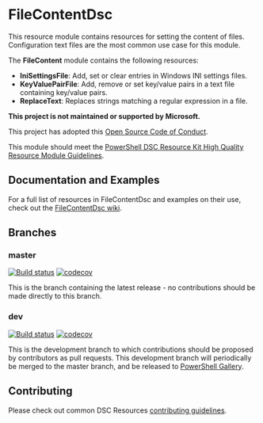# FileContentDsc

This resource module contains resources for setting the content of files.
Configuration text files are the most common use case for this module.

The **FileContent** module contains the following resources:

- **IniSettingsFile**: Add, set or clear entries in Windows INI settings files.
- **KeyValuePairFile**: Add, remove or set key/value pairs in a text file containing
  key/value pairs.
- **ReplaceText**: Replaces strings matching a regular expression in a file.

**This project is not maintained or supported by Microsoft.**

This project has adopted this [Open Source Code of Conduct](CODE_OF_CONDUCT.md).

This module should meet the [PowerShell DSC Resource Kit High Quality Resource
Module Guidelines](https://github.com/PowerShell/DscResources/blob/master/HighQualityModuleGuidelines.md).

## Documentation and Examples

For a full list of resources in FileContentDsc and examples on their use, check out
the [FileContentDsc wiki](https://github.com/PlagueHO/FileContentDsc/wiki).

## Branches

### master

[![Build status](https://ci.appveyor.com/api/projects/status/b3vo36jocq0tvojw/branch/master?svg=true)](https://ci.appveyor.com/project/PlagueHO/filecontentdsc/branch/master)
[![codecov](https://codecov.io/gh/PlagueHO/FileContentDsc/branch/master/graph/badge.svg)](https://codecov.io/gh/PlagueHO/FileContentDsc/branch/master)

This is the branch containing the latest release - no contributions should be made
directly to this branch.

### dev

[![Build status](https://ci.appveyor.com/api/projects/status/b3vo36jocq0tvojw/branch/dev?svg=true)](https://ci.appveyor.com/project/PlagueHO/filecontentdsc/branch/dev)
[![codecov](https://codecov.io/gh/PlagueHO/FileContentDsc/branch/dev/graph/badge.svg)](https://codecov.io/gh/PlagueHO/FileContentDsc/branch/dev)

This is the development branch to which contributions should be proposed by contributors
as pull requests. This development branch will periodically be merged to the master
branch, and be released to [PowerShell Gallery](https://www.powershellgallery.com/).

## Contributing

Please check out common DSC Resources [contributing guidelines](https://github.com/PowerShell/DscResource.Kit/blob/master/CONTRIBUTING.md).
